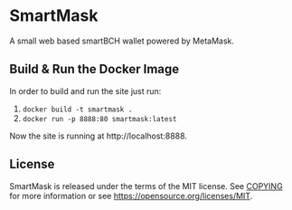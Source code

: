 # SmartMask

A small web based smartBCH wallet powered by MetaMask.

Build & Run the Docker Image
----------------------------
In order to build and run the site just run:

1. `docker build -t smartmask .`
2. `docker run -p 8888:80 smartmask:latest`

Now the site is running at http://localhost:8888.

License
-------

SmartMask is released under the terms of the MIT license. See [COPYING](COPYING) for more
information or see https://opensource.org/licenses/MIT.
